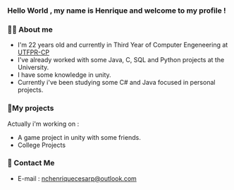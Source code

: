 ### Hello World , my name is Henrique and welcome to my profile !

### 👨‍🎓 About me
- I'm 22 years old and currently in Third Year of Computer Engeneering at <a href=http://www.utfpr.edu.br/campus/cornelioprocopio>UTFPR-CP</a>
- I've already worked with some Java, C, SQL and Python projects at the University.
- I have some knowledge in unity.
- Currently i've been studying some C# and Java focused in personal projects.

### 📓My projects
Actually i'm working on :
- A game project in unity with some friends.
- College Projects

### 📣 Contact Me
- E-mail : nchenriquecesarp@outlook.com




<!--
**henriquenogarini/henriquenogarini** is a ✨ _special_ ✨ repository because its `README.md` (this file) appears on your GitHub profile.

Here are some ideas to get you started:

- 🔭 I’m currently working on ...
- 🌱 I’m currently learning ...
- 👯 I’m looking to collaborate on ...
- 🤔 I’m looking for help with ...
- 💬 Ask me about ...
- 📫 How to reach me: ...
- 😄 Pronouns: ...
- ⚡ Fun fact: ...
-->
